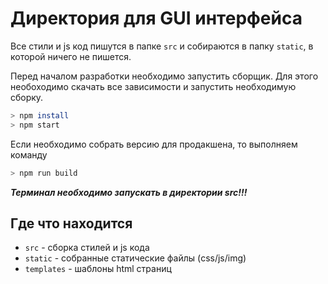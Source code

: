 # Директория для GUI интерфейса

Все стили и js код пишутся в папке `src` и собираются в папку `static`, в которой ничего не пишется.

Перед началом разработки необходимо запустить сборщик. Для этого необоходимо скачать все зависимости
и запустить необходимую сборку.

```bash
> npm install
> npm start
```

Если необходимо собрать версию для продакшена, то выполняем команду

```bash
> npm run build
```

***Терминал необходимо запускать в директории src!!!***

## Где что находится

- `src` - сборка стилей и js кода
- `static` - собранные статические файлы (css/js/img)
- `templates` - шаблоны html страниц
